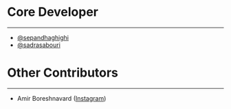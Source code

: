 # Core Developer #

----------
- [@sepandhaghighi](http://github.com/sepandhaghighi)
- [@sadrasabouri](https://github.com/sadrasabouri)

# Other Contributors #
----------
- Amir Boreshnavard ([Instagram](https://www.instagram.com/boreshnavard/))
